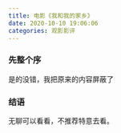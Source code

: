 ```yaml
---
title: 电影《我和我的家乡》
date: 2020-10-10 19:06:06
categories: 观影影评
---
```


### 先整个序

是的没错，我把原来的内容屏蔽了

<!-- 其实不太想写，看完这电影没啥想写的。。
并不是我非得看小众电影，瞧不上大众电影。
只是觉得这种所谓的喜剧片没有笑点，是真的尬啊
电影分为五个单元，依次写感想了

### 电影

#### 《北京好人》

整体观感不错，虽然能猜到 70%的笑点，但是毕竟又葛优葛大爷的演技加成，还挺好看的。
普通人的视角，普通人的生活。
剧情人物冲突也比较明显，起承转合比较合适。故事线简单，完整。
想买车=》表舅生病借钱=》骗医保=》骗医保失败=》放弃买车钱给表舅治病=》表舅自己有医保
有因有果的剧情，没有硬伤。
宁浩 葛优 很难拉垮的组合啊
综合来说，给 4 星

#### 《天上掉下个 UFO》

无聊，能猜到 100%的笑点，并且真的很难笑出来。
黄渤，王宝强，刘昊然，佟丽娅。 导演陈思成，就这？
就这？？？
没劲，没笑点，剧情生硬，人物冲突不和谐。
没有把佟丽娅拍的足够美。
要看点没看点，要笑点没笑点
打分？ 1 星

#### 《回乡之路》

这看个开头就能猜到结尾的剧情，又能有多少惊喜呢？
人物简单，剧情简单，反转的喜剧效果完全没有感受到
就挺无聊的
打分 1 星半

#### 《最后一课》

演技好评，剧情一般。
主要是这演员里就没有拉垮的人
范伟 徐峥 张译 雷佳音 于和伟 陶虹，这怎么拉垮？
夸范伟的已经太多了，我就不多说了
剧情真有点生硬。
笑点，，，可能是那只鸡。
也可能是我笑点高？？别的地方真没觉得好笑啊
浙江淳安，我去过，千岛湖嘛
综合给 3 星半

#### 《神笔马亮》

剧情比较满，没有硬伤，也没啥惊喜。
虽然这个单元受到了大家的好评，但是笑点不多，故事设定有点假。
毛衣梗，定格梗啥的没觉得好笑啊
打分 3 星 -->

### 结语

无聊可以看看，不推荐特意去看。
